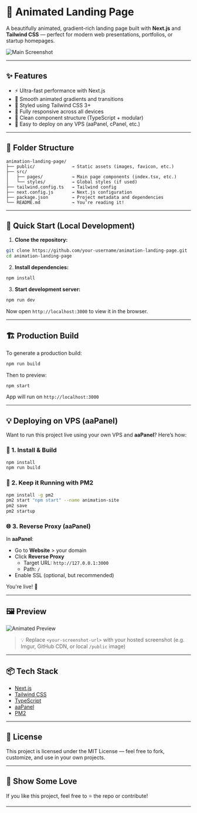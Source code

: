 # 🌈 Animated Landing Page

A beautifully animated, gradient-rich landing page built with **Next.js** and **Tailwind CSS** — perfect for modern web presentations, portfolios, or startup homepages.

![Main Screenshot](<your-screenshot-url>)

---

## ✨ Features

- ⚡ Ultra-fast performance with Next.js  
- 🌈 Smooth animated gradients and transitions  
- 🎨 Styled using Tailwind CSS 3+  
- 📱 Fully responsive across all devices  
- 🧱 Clean component structure (TypeScript + modular)  
- 🔧 Easy to deploy on any VPS (aaPanel, cPanel, etc.)  

---

## 📂 Folder Structure

```
animation-landing-page/
├── public/              → Static assets (images, favicon, etc.)
├── src/
│   ├── pages/           → Main page components (index.tsx, etc.)
│   └── styles/          → Global styles (if used)
├── tailwind.config.ts   → Tailwind config
├── next.config.js       → Next.js configuration
├── package.json         → Project metadata and dependencies
└── README.md            → You’re reading it!
```

---

## 🚀 Quick Start (Local Development)

1. **Clone the repository:**

```bash
git clone https://github.com/your-username/animation-landing-page.git
cd animation-landing-page
```

2. **Install dependencies:**

```bash
npm install
```

3. **Start development server:**

```bash
npm run dev
```

Now open `http://localhost:3000` to view it in the browser.

---

## 🏗️ Production Build

To generate a production build:

```bash
npm run build
```

Then to preview:

```bash
npm start
```

App will run on `http://localhost:3000`

---

## 💡 Deploying on VPS (aaPanel)

Want to run this project live using your own VPS and **aaPanel**? Here’s how:

### 🔧 1. Install & Build

```bash
npm install
npm run build
```

### 🔁 2. Keep it Running with PM2

```bash
npm install -g pm2
pm2 start "npm start" --name animation-site
pm2 save
pm2 startup
```

### 🌐 3. Reverse Proxy (aaPanel)

In **aaPanel**:  
- Go to **Website** > your domain  
- Click **Reverse Proxy**  
  - Target URL: `http://127.0.0.1:3000`  
  - Path: `/`  
- Enable SSL (optional, but recommended)

You're live! 🥳

---

## 🖼️ Preview

![Animated Preview](<your-screenshot-url>)

> 💡 Replace `<your-screenshot-url>` with your hosted screenshot (e.g. Imgur, GitHub CDN, or local `/public` image)

---

## 📦 Tech Stack

- [Next.js](https://nextjs.org/)  
- [Tailwind CSS](https://tailwindcss.com/)  
- [TypeScript](https://www.typescriptlang.org/)  
- [aaPanel](https://www.aapanel.com/)  
- [PM2](https://pm2.keymetrics.io/)  

---

## 📝 License

This project is licensed under the MIT License — feel free to fork, customize, and use in your own projects.

---

## 🙌 Show Some Love

If you like this project, feel free to ⭐ the repo or contribute!

---
